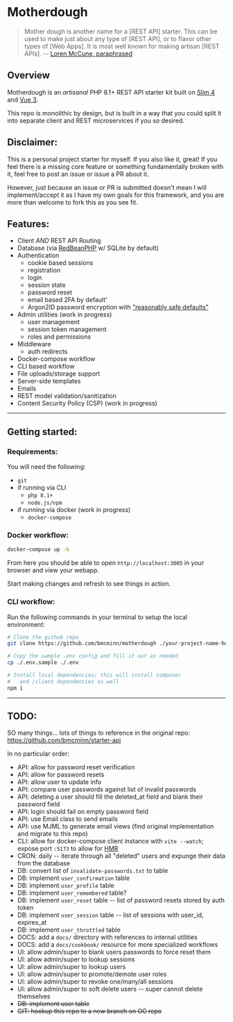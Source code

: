 # Motherdough

> Mother dough is another name for a [REST API] starter. This can be used to make just about any type of [REST API], or to flavor other types of [Web Apps]. It is most well known for making artisan [REST APIs]. -- [Loren McCune, paraphrased](https://www.quora.com/What-kinds-of-bread-are-better-if-you-make-use-of-mother-dough/answer/Loren-McCune-1)


## Overview

Motherdough is an _artisanal_ PHP 8.1+ REST API starter kit built on [Slim 4](https://www.slimframework.com) and [Vue 3](https://vuejs.org/).

This repo is monolithic by design, but is built in a way that you could split it into separate client and REST microservices if you so desired.


## Disclaimer:

This is a personal project starter for myself. If you also like it, great! If you feel there is a missing core feature or something fundamentally broken with it, feel free to post an issue or issue a PR about it.

However, just because an issue or PR is submitted doesn't mean I will implement/accept it as I have my own goals for this framework, and you are more than welcome to fork this as you see fit.


## Features:

- Client _AND_ REST API Routing
- Database (via [RedBeanPHP](https://redbeanphp.com) w/ SQLite by default)
- Authentication
    - cookie based sessions
    - registration
    - login
    - session state
    - password reset
    - email based 2FA by default'
    - Argon2ID password encryption with ["reasonably safe defaults"](https://twitter.com/Sc00bzT/status/1557495201064558592)
- Admin utilities (work in progress)
    - user management
    - session token management
    - roles and permissions
- Middleware
    - auth redirects
- Docker-compose workflow
- CLI based workflow
- File uploads/storage support
- Server-side templates
- Emails
- REST model validation/sanitization
- Content Security Policy (CSP) (work in progress)


-----

## Getting started:

### Requirements:

You will need the following:

- `git`
- if running via CLI
    - `php 8.1+`
    - `node.js/npm`
- if running via docker (work in progress)
    - `docker-compose`

### Docker workflow:

```bash
docker-compose up -b
```

From here you should be able to open `http://localhost:3005` in your browser and view your webapp.

Start making changes and refresh to see things in action.

### CLI workflow:

Run the following commands in your terminal to setup the local environment:

```bash
# Clone the github repo
git clone https://github.com/bmcminn/motherdough ./your-project-name-here

# Copy the sample .env config and fill it out as needed
cp ./.env.sample ./.env

# Install local dependencies; this will install composer
#   and /client dependencies as well
npm i
```


-----

## TODO:

SO many things... lots of things to reference in the original repo: https://github.com/bmcminn/starter-api

In no particular order:

- API: allow for password reset verification
- API: allow for password resets
- API: allow user to update info
- API: compare user passwords against list of invalid passwords
- API: deleting a user should fill the deleted_at field and blank their password field
- API: login should fail on empty password field
- API: use Email class to send emails
- API: use MJML to generate email views (find original implementation and migrate to this repo)
- CLI: allow for docker-compose client instance with `vite --watch`; expose port `:5173` to allow for [HMR](https://vitejs.dev/guide/features.html#hot-module-replacement)
- CRON: daily -- iterate through all "deleted" users and expunge their data from the database
- DB: convert list of `invalidate-passwords.txt` to table
- DB: implement `user_confirmation` table
- DB: implement `user_profile` table
- DB: implement `user_remembered` table?
- DB: implement `user_reset` table -- list of password resets stored by auth token
- DB: implement `user_session` table -- list of sessions with user\_id, expires\_at
- DB: implement `user_throttled` table
- DOCS: add a `docs/` directory with references to internal utilities
- DOCS: add a `docs/cookbook/` resource for more specialized workflows
- UI: allow admin/super to blank users passwords to force reset them
- UI: allow admin/super to lookup sessions
- UI: allow admin/super to lookup users
- UI: allow admin/super to promote/demote user roles
- UI: allow admin/super to revoke one/many/all sessions
- UI: allow admin/super to soft delete users -- super cannot delete themselves
- ~~DB: implement user table~~
- ~~GIT: hookup this repo to a new branch on OG repo~~
